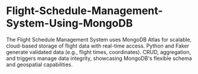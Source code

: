 # Flight-Schedule-Management-System-Using-MongoDB
The Flight Schedule Management System uses MongoDB Atlas for scalable, cloud-based storage of flight data with real-time access. Python and Faker generate validated data (e.g., flight times, coordinates). CRUD, aggregation, and triggers manage data integrity, showcasing MongoDB's flexible schema and geospatial capabilities.
